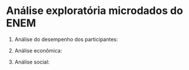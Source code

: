 # Análise exploratória microdados do ENEM

1. Análise do desempenho dos participantes:

2. Análise econômica:

3. Análise social:
